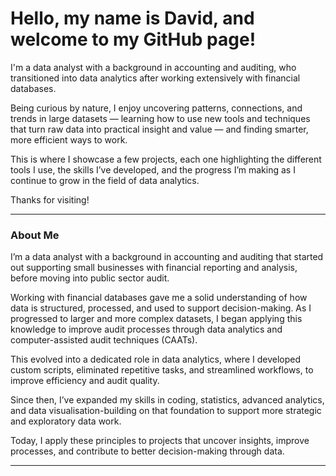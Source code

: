 # Hello, my name is David, and welcome to my GitHub page!

I'm a data analyst with a background in accounting and auditing, who transitioned into data analytics after working extensively with financial databases.

Being curious by nature, I enjoy uncovering patterns, connections, and trends in large datasets — learning how to use new tools and techniques that turn raw data into practical insight and value — and finding smarter, more efficient ways to work.

This is where I showcase a few projects, each one highlighting the different tools I use, the skills I’ve developed, and the progress I’m making as I continue to grow in the field of data analytics.

Thanks for visiting!

---

### About Me
I’m a data analyst with a background in accounting and auditing that started out supporting small businesses with financial reporting and analysis, before moving into public sector audit. 

Working with financial databases gave me a solid understanding of how data is structured, processed, and used to support decision-making. As I progressed to larger and more complex datasets, I began applying this knowledge to improve audit processes through data analytics and computer-assisted audit techniques (CAATs).

This evolved into a dedicated role in data analytics, where I developed custom scripts, eliminated repetitive tasks, and streamlined workflows, to improve efficiency and audit quality.

Since then, I’ve expanded my skills in coding, statistics, advanced analytics, and data visualisation-building on that foundation to support more strategic and exploratory data work.

Today, I apply these principles to projects that uncover insights, improve processes, and contribute to better decision-making through data.

---
